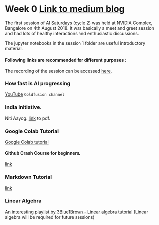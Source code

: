 # Week 0 [Link to medium blog](https://medium.com/p/b0cf77e4ef70/)

The first session of AI Saturdays (cycle 2) was held at NVIDIA Complex, Bangalore on 4th August 2018. It was basically a meet and greet session and had lots of healthy interactions and enthusiastic discussions.

The jupyter notebooks in the session 1 folder are useful introductory material.

#### Following links are recommended for different purposes :

The recording of the session can be accessed [here](https://www.youtube.com/watch?v=O-3PNcnpaPM).

### How fast is AI progressing
[YouTube](https://youtu.be/mQO2PcEW9BY?t=22)
`Coldfusion channel`

### India Initiative.
Niti Aayog. [link](http://www.niti.gov.in/writereaddata/files/document_publication/NationalStrategy-for-AI-Discussion-Paper.pdf) to pdf.

### Google Colab Tutorial
[Google Colab tutorial](https://medium.com/deep-learning-turkey/google-colab-free-gpu-tutorial-e113627b9f5d) 

#### Github Crash Course for beginners.
[link](https://www.youtube.com/watch?v=SWYqp7iY_Tc)

### Markdown Tutorial
[link](https://www.markdowntutorial.com/)

### Linear Algebra
[An interesting playlist by 3Blue1Brown - Linear algebra tutorial](https://www.youtube.com/watch?v=fNk_zzaMoSs&list=PLZHQObOWTQDPD3MizzM2xVFitgF8hE_ab) (Linear algebra will be required for future sessions)


